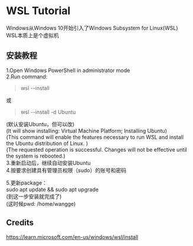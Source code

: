 # WSL Tutorial
Windows从Windows 10开始引入了Windows Subsystem for Linux(WSL)  
WSL本质上是个虚拟机  

## 安装教程
1.Open Windows PowerShell in administrator mode  
2.Run command:  
> wsl --install  

或  
> wsl --install -d Ubuntu  

(默认安装Ubuntu，但可以改)  
(It will show installing: Virtual Machine Platform; Installing Ubuntu)  
(This command will enable the features necessary to run WSL and install the Ubuntu distribution of Linux. )  
(The requested operation is successful. Changes will not be effective until the system is rebooted.)  
3.重新启动后，继续自动安装Ubuntu  
4.按要求创建具有管理员权限（sudo）的账号和密码  
> <username>  
> <password>  
5.更新package：  
sudo apt update && sudo apt upgrade  
(到这一步安装就完成了)  
(这时候pwd: /home/wangge)  



## Credits
https://learn.microsoft.com/en-us/windows/wsl/install  








